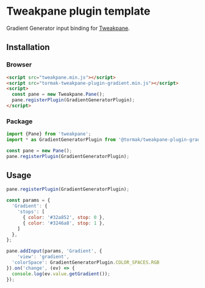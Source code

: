 # Tweakpane plugin template
Gradient Generator input binding for [Tweakpane][tweakpane].


## Installation



### Browser
```html
<script src="tweakpane.min.js"></script>
<script src="tormak-tweakpane-plugin-gradient.min.js"></script>
<script>
  const pane = new Tweakpane.Pane();
  pane.registerPlugin(GradientGeneratorPlugin);
</script>
```


### Package
```js
import {Pane} from 'tweakpane';
import * as GradientGeneratorPlugin from '@tormak/tweakpane-plugin-gradient';

const pane = new Pane();
pane.registerPlugin(GradientGeneratorPlugin);
```


## Usage
```js
pane.registerPlugin(GradientGeneratorPlugin);

const params = {
  'Gradient': {
    'stops': [
      { color: '#32a852', stop: 0 },
      { color: '#3246a8', stop: 1 },
    ]
  },
};

pane.addInput(params, 'Gradient', {
	'view': 'gradient',
  'colorSpace': GradientGeneratorPlugin.COLOR_SPACES.RGB
}).on('change', (ev) => {
  console.log(ev.value.getGradient());
});
```


[tweakpane]: https://github.com/cocopon/tweakpane/
